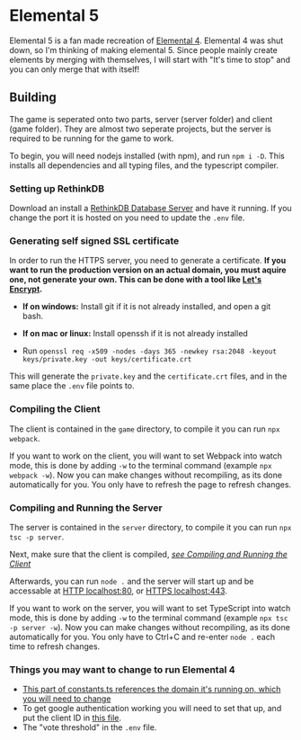 # Elemental 5
Elemental 5 is a fan made recreation of [Elemental 4](https://elemental.davecode.me/). Elemental 4 was shut down, so I'm thinking of making elemental 5. Since people mainly create elements by merging with themselves, I will start with "It's time to stop" and you can only merge that with itself!

## Building
The game is seperated onto two parts, server (server folder) and client (game folder). They are almost two seperate
projects, but the server is required to be running for the game to work.

To begin, you will need nodejs installed (with npm), and run `npm i -D`. This installs all dependencies
and all typing files, and the typescript compiler.

### Setting up RethinkDB
Download an install a [RethinkDB Database Server](https://rethinkdb.com) and have it running. If you change
the port it is hosted on you need to update the `.env` file.

### Generating self signed SSL certificate
In order to run the HTTPS server, you need to generate a certificate. **If you want to run the production version on an actual domain, you must aquire one, not generate your own. This can be done with a tool like [Let's Encrypt](https://letsencrypt.org/).**

- **If on windows:** Install git if it is not already installed, and open a git bash.
- **If on mac or linux:** Install openssh if it is not already installed

- Run `openssl req -x509 -nodes -days 365 -newkey rsa:2048 -keyout keys/private.key -out keys/certificate.crt`

This will generate the `private.key` and the `certificate.crt` files, and in the same place the `.env` file
points to.

### Compiling the Client
The client is contained in the `game` directory, to compile it you can run `npx webpack`.

If you want to work on the client, you will want to set Webpack into watch mode, this is done by adding `-w` to
the terminal command (example `npx webpack -w`). Now you can make changes without recompiling, as its done automatically for
you. You only have to refresh the page to refresh changes.

### Compiling and Running the Server
The server is contained in the `server` directory, to compile it you can run `npx tsc -p server`.

Next, make sure that the client is compiled, *[see Compiling and Running the Client](#Compiling-and-Running-the-Client)*

Afterwards, you can run `node .` and the server will start up and be accessable at [HTTP localhost:80](http://localhost:80/), or [HTTPS localhost:443](https://localhost:443/).

If you want to work on the server, you will want to set TypeScript into watch mode, this is done by adding `-w` to
the terminal command (example `npx tsc -p server -w`). Now you can make changes without recompiling, as its done automatically for
you. You only have to Ctrl+C and re-enter `node .` each time to refresh changes.

### Things you may want to change to run Elemental 4
- [This part of constants.ts references the domain it's running on, which you will need to change](https://github.com/imdaveead/elemental4/blob/24867fff7d88a385230298e9bc7949584ee01f04/server/constants.ts#L57)
- To get google authentication working you will need to set that up, and put the client ID in [this file](https://github.com/imdaveead/elemental4/blob/ee92fa292f29d16f423cdd833ceac3893e594ced/server/googleapi.ts#L3).
- The "vote threshold" in the `.env` file.
